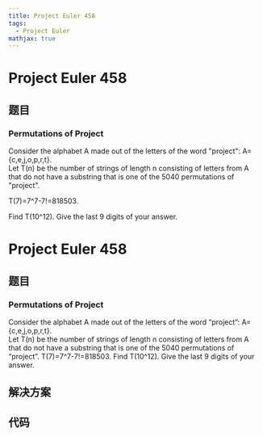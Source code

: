 ```yaml
---
title: Project Euler 458
tags:
  - Project Euler
mathjax: true
---
```

<escape><!-- more --></escape>
    
# Project Euler 458
## 题目
### Permutations of Project


Consider the alphabet A made out of the letters of the word "project": A={c,e,j,o,p,r,t}.<br />
Let T(n) be the number of strings of length n consisting of letters from A that do not have a substring that is one of the 5040 permutations of "project".

T(7)=7^7-7!=818503.


Find T(10^12). Give the last 9 digits of your answer.





# Project Euler 458
## 题目
### Permutations of Project

Consider the alphabet A made out of the letters of the word “project”: A={c,e,j,o,p,r,t}.<br>Let T(n) be the number of strings of length n consisting of letters from A that do not have a substring that is one of the 5040 permutations of “project”.
T(7)=7^7-7!=818503.
Find T(10^12). Give the last 9 digits of your answer.


## 解决方案


## 代码


